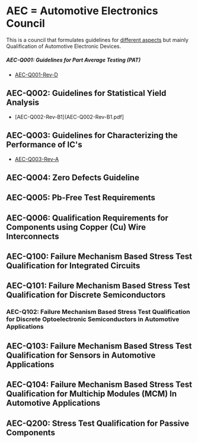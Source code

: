 # AEC = Automotive Electronics Council

This is a council that formulates guidelines for [different aspects](http://www.aecouncil.com/AECDocuments.html) but mainly Qualification of Automotive Electronic Devices.

##### AEC-Q001: Guidelines for Part Average Testing (**PAT**)
- [AEC-Q001-Rev-D](AEC-Q001-Rev-D.pdf)

## AEC-Q002: Guidelines for Statistical Yield Analysis
- [AEC-Q002-Rev-B1](AEC-Q002-Rev-B1.pdf]

## AEC-Q003: Guidelines for Characterizing the Performance of IC's
- [AEC-Q003-Rev-A](AEC-Q003-Rev-A.pdf)

## AEC-Q004: Zero Defects Guideline

## AEC-Q005: Pb-Free Test Requirements

## AEC-Q006: Qualification Requirements for Components using Copper (Cu) Wire Interconnects

## AEC-Q100: Failure Mechanism Based Stress Test Qualification for **Integrated Circuits**

## AEC-Q101: Failure Mechanism Based Stress Test Qualification for **Discrete** Semiconductors

### AEC-Q102: Failure Mechanism Based Stress Test Qualification for **Discrete Optoelectronic** Semiconductors in Automotive Applications

## AEC-Q103: Failure Mechanism Based Stress Test Qualification for **Sensors** in Automotive Applications

## AEC-Q104: Failure Mechanism Based Stress Test Qualification for **Multichip Modules (MCM)** In Automotive Applications

## AEC-Q200: Stress Test Qualification for **Passive Components** 

